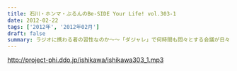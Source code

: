 ```yaml
---
title: 石川・ホンマ・ぶるんのBe-SIDE Your Life! vol.303-1
date: 2012-02-22
tags: ['2012年', '2012年02月']
draft: false
summary: ラジオに携わる者の習性なのか～～「ダジャレ」で何時間も悶々とする会議が日々行われている現実に驚愕してほしい！NAMAE
---
```


http://project-phi.ddo.jp/ishikawa/ishikawa303_1.mp3
